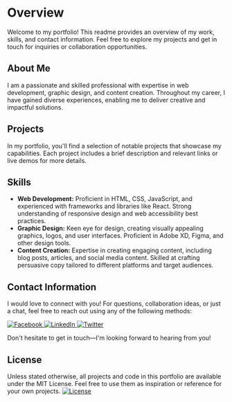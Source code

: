 # Overview

Welcome to my portfolio! This readme provides an overview of my work, skills, and contact information. Feel free to explore my projects and get in touch for inquiries or collaboration opportunities.

## About Me
I am a passionate and skilled professional with expertise in web development, graphic design, and content creation. Throughout my career, I have gained diverse experiences, enabling me to deliver creative and impactful solutions.

## Projects
In my portfolio, you'll find a selection of notable projects that showcase my capabilities. Each project includes a brief description and relevant links or live demos for more details.

## Skills
- **Web Development:** Proficient in HTML, CSS, JavaScript, and experienced with frameworks and libraries like React. Strong understanding of responsive design and web accessibility best practices.
- **Graphic Design:** Keen eye for design, creating visually appealing graphics, logos, and user interfaces. Proficient in Adobe XD, Figma, and other design tools.
- **Content Creation:** Expertise in creating engaging content, including blog posts, articles, and social media content. Skilled at crafting persuasive copy tailored to different platforms and target audiences.

## Contact Information
I would love to connect with you! For questions, collaboration ideas, or just a chat, feel free to reach out using any of the following methods:

<p align="left">
<!-- Facebook Badge -->
<a href="https://www.facebook.com/profile.php?id=100076488801469&mibextid=ZbWKwL">
  <img alt="Facebook" src="https://img.shields.io/badge/Facebook-%231877F2.svg?&style=for-the-badge&logo=facebook&logoColor=white" />
</a>

<!-- LinkedIn Badge -->
<a href="https://www.linkedin.com/in/cletussamuel">
  <img alt="LinkedIn" src="https://img.shields.io/badge/LinkedIn-%230077B5.svg?&style=for-the-badge&logo=linkedin&logoColor=white" />
</a>

<!-- Twitter Badge -->
<a href="https://twitter.com/cletsymedia">
  <img alt="Twitter" src="https://img.shields.io/badge/Twitter-%231DA1F2.svg?&style=for-the-badge&logo=twitter&logoColor=white" />
</a>
</p>

Don't hesitate to get in touch—I'm looking forward to hearing from you!

## License
Unless stated otherwise, all projects and code in this portfolio are available under the MIT License. Feel free to use them as inspiration or reference for your own projects.
<a href="https://github.com/CletsyMedia/Prof-Portfolio/blob/main/LICENSE">
  <img alt="License" src="https://img.shields.io/github/license/CletsyMedia/Prof-Portfolio?style=for-the-badge&logo=github">
</a>
